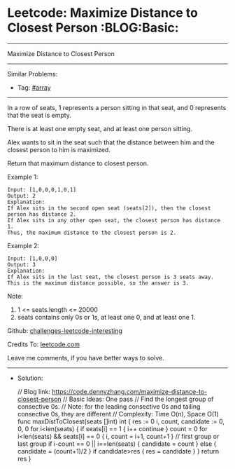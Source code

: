 # Leetcode: Maximize Distance to Closest Person     :BLOG:Basic:


---

Maximize Distance to Closest Person  

---

Similar Problems:  
-   Tag: [#array](https://code.dennyzhang.com/tag/arrary)

---

In a row of seats, 1 represents a person sitting in that seat, and 0 represents that the seat is empty.  

There is at least one empty seat, and at least one person sitting.  

Alex wants to sit in the seat such that the distance between him and the closest person to him is maximized.  

Return that maximum distance to closest person.  

Example 1:  

    Input: [1,0,0,0,1,0,1]
    Output: 2
    Explanation: 
    If Alex sits in the second open seat (seats[2]), then the closest person has distance 2.
    If Alex sits in any other open seat, the closest person has distance 1.
    Thus, the maximum distance to the closest person is 2.

Example 2:  

    Input: [1,0,0,0]
    Output: 3
    Explanation: 
    If Alex sits in the last seat, the closest person is 3 seats away.
    This is the maximum distance possible, so the answer is 3.

Note:  

1.  1 <= seats.length <= 20000
2.  seats contains only 0s or 1s, at least one 0, and at least one 1.

Github: [challenges-leetcode-interesting](https://github.com/DennyZhang/challenges-leetcode-interesting/tree/master/maximize-distance-to-closest-person)  

Credits To: [leetcode.com](https://leetcode.com/problems/maximize-distance-to-closest-person/description/)  

Leave me comments, if you have better ways to solve.  

---

-   Solution:

    // Blog link: https://code.dennyzhang.com/maximize-distance-to-closest-person
    // Basic Ideas: One pass
    // Find the longest group of consective 0s.
    // Note: for the leading consective 0s and tailing consective 0s, they are different
    // Complexity: Time O(n), Space O(1)
    func maxDistToClosest(seats []int) int {
        res := 0
        i, count, candidate := 0, 0, 0
        for i<len(seats) {
            if seats[i] == 1 {
                i++
                continue
            }
            count = 0
            for i<len(seats) && seats[i] == 0 {
                i, count = i+1, count+1
            }
            // first group or last group
            if i-count == 0 || i==len(seats) {
                candidate = count
            } else {
                candidate = (count+1)/2
            }
            if candidate>res { res = candidate }
        }
        return res
    }